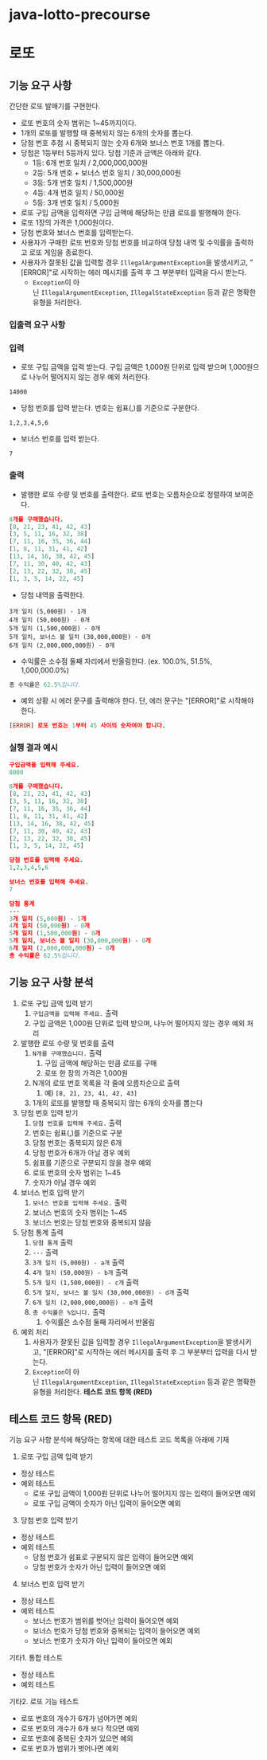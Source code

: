 # java-lotto-precourse
# **로또**
## **기능 요구 사항**
간단한 로또 발매기를 구현한다.
- 로또 번호의 숫자 범위는 1~45까지이다.
- 1개의 로또를 발행할 때 중복되지 않는 6개의 숫자를 뽑는다.
- 당첨 번호 추첨 시 중복되지 않는 숫자 6개와 보너스 번호 1개를 뽑는다.
- 당첨은 1등부터 5등까지 있다. 당첨 기준과 금액은 아래와 같다.
    - 1등: 6개 번호 일치 / 2,000,000,000원
    - 2등: 5개 번호 + 보너스 번호 일치 / 30,000,000원
    - 3등: 5개 번호 일치 / 1,500,000원
    - 4등: 4개 번호 일치 / 50,000원
    - 5등: 3개 번호 일치 / 5,000원
- 로또 구입 금액을 입력하면 구입 금액에 해당하는 만큼 로또를 발행해야 한다.
- 로또 1장의 가격은 1,000원이다.
- 당첨 번호와 보너스 번호를 입력받는다.
- 사용자가 구매한 로또 번호와 당첨 번호를 비교하여 당첨 내역 및 수익률을 출력하고 로또 게임을 종료한다.
- 사용자가 잘못된 값을 입력할 경우 `IllegalArgumentException`을 발생시키고, "[ERROR]"로 시작하는 에러 메시지를 출력 후 그 부분부터 입력을 다시 받는다.
    - `Exception`이 아닌 `IllegalArgumentException`, `IllegalStateException` 등과 같은 명확한 유형을 처리한다.
### **입출력 요구 사항**
### **입력**
- 로또 구입 금액을 입력 받는다. 구입 금액은 1,000원 단위로 입력 받으며 1,000원으로 나누어 떨어지지 않는 경우 예외 처리한다.
```
14000

```

- 당첨 번호를 입력 받는다. 번호는 쉼표(,)를 기준으로 구분한다.

```
1,2,3,4,5,6

```

- 보너스 번호를 입력 받는다.

```
7

```

### **출력**

- 발행한 로또 수량 및 번호를 출력한다. 로또 번호는 오름차순으로 정렬하여 보여준다.

```prolog
8개를 구매했습니다.
[8, 21, 23, 41, 42, 43]
[3, 5, 11, 16, 32, 38]
[7, 11, 16, 35, 36, 44]
[1, 8, 11, 31, 41, 42]
[13, 14, 16, 38, 42, 45]
[7, 11, 30, 40, 42, 43]
[2, 13, 22, 32, 38, 45]
[1, 3, 5, 14, 22, 45]

```

- 당첨 내역을 출력한다.

```
3개 일치 (5,000원) - 1개
4개 일치 (50,000원) - 0개
5개 일치 (1,500,000원) - 0개
5개 일치, 보너스 볼 일치 (30,000,000원) - 0개
6개 일치 (2,000,000,000원) - 0개

```

- 수익률은 소수점 둘째 자리에서 반올림한다. (ex. 100.0%, 51.5%, 1,000,000.0%)

```erlang
총 수익률은 62.5%입니다.

```

- 예외 상황 시 에러 문구를 출력해야 한다. 단, 에러 문구는 "[ERROR]"로 시작해야 한다.

```prolog
[ERROR] 로또 번호는 1부터 45 사이의 숫자여야 합니다.

```

### **실행 결과 예시**

```prolog
구입금액을 입력해 주세요.
8000

8개를 구매했습니다.
[8, 21, 23, 41, 42, 43]
[3, 5, 11, 16, 32, 38]
[7, 11, 16, 35, 36, 44]
[1, 8, 11, 31, 41, 42]
[13, 14, 16, 38, 42, 45]
[7, 11, 30, 40, 42, 43]
[2, 13, 22, 32, 38, 45]
[1, 3, 5, 14, 22, 45]

당첨 번호를 입력해 주세요.
1,2,3,4,5,6

보너스 번호를 입력해 주세요.
7

당첨 통계
---
3개 일치 (5,000원) - 1개
4개 일치 (50,000원) - 0개
5개 일치 (1,500,000원) - 0개
5개 일치, 보너스 볼 일치 (30,000,000원) - 0개
6개 일치 (2,000,000,000원) - 0개
총 수익률은 62.5%입니다.

```
## **기능 요구 사항 분석**

1. 로또 구입 금액 입력 받기
    1. `구입금액을 입력해 주세요.` 출력
    2. 구입 금액은 1,000원 단위로 입력 받으며, 나누어 떨어지지 않는 경우 예외 처리
2. 발행한 로또 수량 및 번호를 출력
    1. `N개를 구매했습니다.` 출력
        1. 구입 금액에 해당하는 만큼 로또를 구매
        2. 로또 한 장의 가격은 1,000원
    2. N개의 로또 번호 목록을 각 줄에 오름차순으로 출력
        1. 예) `[8, 21, 23, 41, 42, 43]`
    3. 1개의 로또를 발행할 때 중복되지 않는 6개의 숫자를 뽑는다
3. 당첨 번호 입력 받기
    1. `당첨 번호를 입력해 주세요.` 출력
    2. 번호는 쉼표(,)를 기준으로 구분
    3. 당첨 번호는 중복되지 않은 6개
    4. 당첨 번호가 6개가 아닐 경우 예외
    5. 쉼표를 기준으로 구분되지 않을 경우 예외
    6. 로또 번호의 숫자 범위는 1~45
    7. 숫자가 아닐 경우 예외
4. 보너스 번호 입력 받기
    1. `보너스 번호를 입력해 주세요.` 출력
    2. 보너스 번호의 숫자 범위는 1~45
    3. 보너스 번호는 당첨 번호와 중복되지 않음
5. 당첨 통계 출력
    1. `당첨 통계` 출력
    2. `---` 출력
    3. `3개 일치 (5,000원) - a개` 출력
    4. `4개 일치 (50,000원) - b개` 출력
    5. `5개 일치 (1,500,000원) - c개` 출력
    6. `5개 일치, 보너스 볼 일치 (30,000,000원) - d개` 출력
    7. `6개 일치 (2,000,000,000원) - e개` 출력
    8. `총 수익률은 %입니다.` 출력
        1. 수익률은 소수점 둘째 자리에서 반올림
6. 예외 처리
    1. 사용자가 잘못된 값을 입력할 경우 `IllegalArgumentException`을 발생시키고, "[ERROR]"로 시작하는 에러 메시지를 출력 후 그 부분부터 입력을 다시 받는다.
    2. `Exception`이 아닌 `IllegalArgumentException`, `IllegalStateException` 등과 같은 명확한 유형을 처리한다.
       **테스트 코드 항목 (RED)**
## 테스트 코드 항목 (RED)
기능 요구 사항 분석에 해당하는 항목에 대한 테스트 코드 목록을 아래에 기재

1. 로또 구입 금액 입력 받기
- 정상 테스트
- 예외 테스트
    - 로또 구입 금액이 1,000원 단위로 나누어 떨어지지 않는 입력이 들어오면 예외
    - 로또 구입 금액이 숫자가 아닌 입력이 들어오면 예외
3. 당첨 번호 입력 받기
- 정상 테스트
- 예외 테스트
    - 당첨 번호가 쉼표로 구분되지 않은 입력이 들어오면 예외
    - 당첨 번호가 숫자가 아닌 입력이 들어오면 예외
4. 보너스 번호 입력 받기
- 정상 테스트
- 예외 테스트
    - 보너스 번호가 범위를 벗어난 입력이 들어오면 예외
    - 보너스 번호가 당첨 번호와 중복되는 입력이 들어오면 예외
    - 보너스 번호가 숫자가 아닌 입력이 들어오면 예외

기타1. 통합 테스트

- 정상 테스트
- 예외 테스트

기타2. 로또 기능 테스트

- 로또 번호의 개수가 6개가 넘어가면 예외
- 로또 번호의 개수가 6개 보다 적으면 예외
- 로또 번호에 중복된 숫자가 있으면 예외
- 로또 번호가 범위가 벗어나면 예외